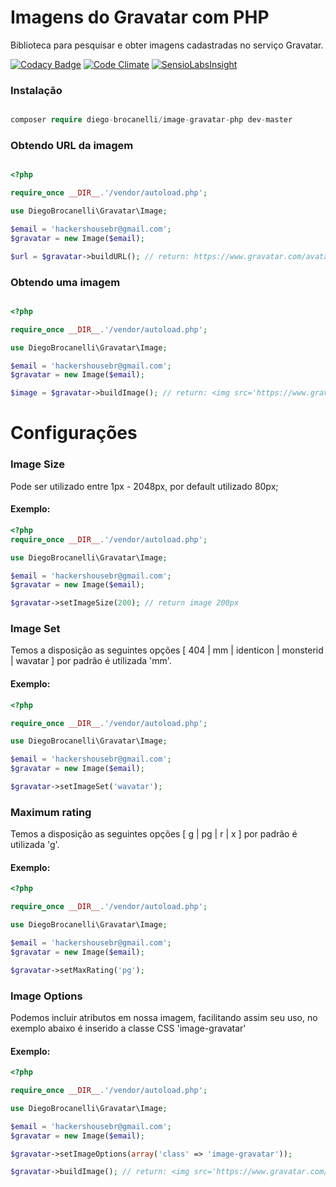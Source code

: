 # Imagens do Gravatar com PHP

Biblioteca para pesquisar e obter imagens cadastradas no serviço Gravatar.

[![Codacy Badge](https://api.codacy.com/project/badge/Grade/dc291bd6d6d6459e978653166a4c7061)](https://www.codacy.com/app/Diego-Brocanelli/image-gravatar-php?utm_source=github.com&amp;utm_medium=referral&amp;utm_content=Diego-Brocanelli/image-gravatar-php&amp;utm_campaign=Badge_Grade)
[![Code Climate](https://codeclimate.com/github/Diego-Brocanelli/image-gravatar-php/badges/gpa.svg)](https://codeclimate.com/github/Diego-Brocanelli/image-gravatar-php)
[![SensioLabsInsight](https://insight.sensiolabs.com/projects/6424e00b-3154-4716-bc25-03eec84e87dd/small.png)](https://insight.sensiolabs.com/projects/6424e00b-3154-4716-bc25-03eec84e87dd)

### Instalação 

```php

composer require diego-brocanelli/image-gravatar-php dev-master

```

### Obtendo URL da imagem

```php

<?php

require_once __DIR__.'/vendor/autoload.php';

use DiegoBrocanelli\Gravatar\Image;

$email = 'hackershousebr@gmail.com';
$gravatar = new Image($email);

$url = $gravatar->buildURL(); // return: https://www.gravatar.com/avatar/dfeea822891ef9e6df82ec9f4a74cf8d?s=80&d=mm&r=g

```

### Obtendo uma imagem

```php

<?php

require_once __DIR__.'/vendor/autoload.php';

use DiegoBrocanelli\Gravatar\Image;

$email = 'hackershousebr@gmail.com';
$gravatar = new Image($email);

$image = $gravatar->buildImage(); // return: <img src='https://www.gravatar.com/avatar/dfeea822891ef9e6df82ec9f4a74cf8d?s=80&d=mm&r=g'/>

```

# Configurações

### Image Size

Pode ser utilizado entre 1px - 2048px, por default  utilizado 80px;

#### Exemplo:
```php
<?php
require_once __DIR__.'/vendor/autoload.php';

use DiegoBrocanelli\Gravatar\Image;

$email = 'hackershousebr@gmail.com';
$gravatar = new Image($email);

$gravatar->setImageSize(200); // return image 200px
```

### Image Set

Temos a disposição as seguintes opções [ 404 | mm | identicon | monsterid | wavatar ] por padrão é utilizada 'mm'.

#### Exemplo:
```php
<?php

require_once __DIR__.'/vendor/autoload.php';

use DiegoBrocanelli\Gravatar\Image;

$email = 'hackershousebr@gmail.com';
$gravatar = new Image($email);

$gravatar->setImageSet('wavatar');
```

### Maximum rating

Temos a disposição as seguintes opções [ g | pg | r | x ] por padrão é utilizada 'g'.

#### Exemplo:
```php
<?php

require_once __DIR__.'/vendor/autoload.php';

use DiegoBrocanelli\Gravatar\Image;

$email = 'hackershousebr@gmail.com';
$gravatar = new Image($email);

$gravatar->setMaxRating('pg');
```

### Image Options

Podemos incluir atributos em nossa imagem, facilitando assim seu uso, no exemplo abaixo é inserido a classe CSS 'image-gravatar'

#### Exemplo:
```php
<?php

require_once __DIR__.'/vendor/autoload.php';

use DiegoBrocanelli\Gravatar\Image;

$email = 'hackershousebr@gmail.com';
$gravatar = new Image($email);

$gravatar->setImageOptions(array('class' => 'image-gravatar'));

$gravatar->buildImage(); // return: <img src='https://www.gravatar.com/avatar/dfeea822891ef9e6df82ec9f4a74cf8d?s=80&d=mm&r=g' class="image-gravatar"/>
```
